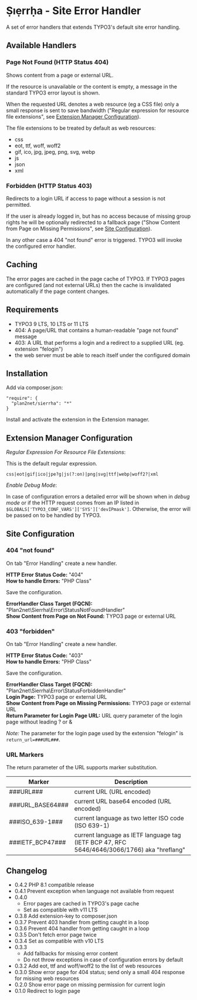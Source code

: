 # Ṣıẹrrḥa - Site Error Handler

A set of error handlers that extends TYPO3's default site error handling.

## Available Handlers

### Page Not Found (HTTP Status 404)

Shows content from a page or external URL.

If the resource is unavailable or the content is empty, a message in the standard TYPO3 error layout is shown.

When the requested URL denotes a web resource (eg a CSS file) only a small response is sent to save bandwidth
("Regular expression for resource file extensions", see [Extension Manager Configuration][em]).

The file extensions to be treated by default as web resources:

* css
* eot, ttf, woff, woff2
* gif, ico, jpg, jpeg, png, svg, webp
* js
* json
* xml

### Forbidden (HTTP Status 403)

Redirects to a login URL if access to page without a session is not permitted.

If the user is already logged in, but has no access because of missing group rights he will be optionally redirected to
a fallback page ("Show Content from Page on Missing Permissions", see [Site Configuration][site]).

In any other case a 404 "not found" error is triggered. TYPO3 will invoke the configured error handler.

## Caching

The error pages are cached in the page cache of TYPO3. If TYPO3 pages are configured (and not external URLs)
then the cache is invalidated automatically if the page content changes.

## Requirements

* TYPO3 9 LTS, 10 LTS or 11 LTS
* 404: A page/URL that contains a human-readable "page not found" message
* 403: A URL that performs a login and a redirect to a supplied URL (eg. extension "felogin")
* the web server must be able to reach itself under the configured domain

## Installation

Add via composer.json:

```
"require": {
  "plan2net/sierrha": "*"
}
```

Install and activate the extension in the Extension manager.

## Extension Manager Configuration

_Regular Expression For Resource File Extensions_:

This is the default regular expression.

`css|eot|gif|ico|jpe?g|js(?:on)|png|svg|ttf|webp|woff2?|xml`

_Enable Debug Mode_:

In case of configuration errors a detailed error will be shown when in _debug mode_ or if the HTTP request comes from an
IP listed in `$GLOBALS['TYPO3_CONF_VARS']['SYS']['devIPmask']`. Otherwise, the error will be passed on to be handled by
TYPO3.

## Site Configuration

### 404 "not found"

On tab "Error Handling" create a new handler.

**HTTP Error Status Code:** "404"  
**How to handle Errors:** "PHP Class"

Save the configuration.

**ErrorHandler Class Target (FQCN):** "Plan2net\Sierrha\Error\StatusNotFoundHandler"  
**Show Content from Page on Not Found:** TYPO3 page or external URL

### 403 "forbidden"

On tab "Error Handling" create a new handler.

**HTTP Error Status Code:** "403"  
**How to handle Errors:** "PHP Class"

Save the configuration.

**ErrorHandler Class Target (FQCN):** "Plan2net\Sierrha\Error\StatusForbiddenHandler"  
**Login Page:** TYPO3 page or external URL  
**Show Content from Page on Missing Permissions:** TYPO3 page or external URL  
**Return Parameter for Login Page URL:** URL query parameter of the login page without leading ? or &

_Note:_ The parameter for the login page used by the extension "felogin" is `return_url=###URL###`.

### URL Markers

The return parameter of the URL supports marker substitution.

Marker | Description
------ | -----------
###URL### |current URL (URL encoded)
###URL_BASE64### | current URL base64 encoded (URL encoded)
###ISO_639-1### | current language as two letter ISO code (ISO 639-1)
###IETF_BCP47### | current language as IETF language tag (IETF BCP 47, RFC 5646/4646/3066/1766) aka "hreflang"

## Changelog

* 0.4.2 PHP 8.1 compatible release
* 0.4.1 Prevent exception when language not available from request
* 0.4.0
    * Error pages are cached in TYPO3's page cache
    * Set as compatible with v11 LTS
* 0.3.8 Add extension-key to composer.json
* 0.3.7 Prevent 403 handler from getting caught in a loop
* 0.3.6 Prevent 404 handler from getting caught in a loop
* 0.3.5 Don't fetch error page twice
* 0.3.4 Set as compatible with v10 LTS
* 0.3.3
    * Add fallbacks for missing error content
    * Do not throw exceptions in case of configuration errors by default
* 0.3.2 Add eot, ttf and woff/woff2 to the list of web resources
* 0.3.0 Show error page for 404 status; send only a small 404 response for missing web resources
* 0.2.0 Show error page on missing permission for current login
* 0.1.0 Redirect to login page

[em]: #extension-manager-configuration

[site]: #site-configuration
